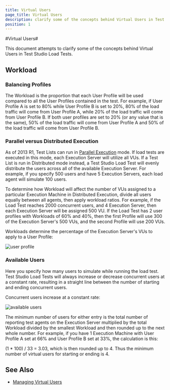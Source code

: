 ```yaml
---
title: Virtual Users
page_title: Virtual Users
description: clarify some of the concepts behind Virtual Users in Test Studio Load Tests. Workload in Test Studio load test. How to adjust the workload of user profiles to cover the load test requirements.
position: 1
---
```

#Virtual Users#

This document attempts to clarify some of the concepts behind Virtual Users in Test Studio Load Tests.

## Workload ##

### Balancing Profiles ###

The Workload is the proportion that each User Profile will be used compared to all the User Profiles contained in the test. For example, if User Profile A is set to 80% while User Profile B is set to 20%, 80% of the load traffic will come from User Profile A, while 20% of the load traffic will come from User Profile B. If both user profiles are set to 20% (or any value that is the same), 50% of the load traffic will come from User Profile A and 50% of the load traffic will come from User Profile B.

### Parallel versus Distributed Execution ###

As of 2013 R1, Test Lists can run in <a href="/features/scheduling-test-runs/schedule-execution" target="_blank">Parallel Execution</a> mode. If load tests are executed in this mode, each Execution Server will utilize all VUs. If a Test List is run in Distributed mode instead, a Test Studio Load Test will evenly distribute the users across all of the available Execution Server. For example, if you specify 500 users and have 5 Execution Servers, each load agent will simulate 100 users.

To determine how Workload will affect the number of VUs assigned to a particular Execution Machine in Distributed Execution, divide all users equally between all agents, then apply workload ratios. For example, if the Load Test reaches 2000 concurrent users, and 4 Execution Server, then each Execution Server will be assigned 500 VU. If the Load Test has 2 user profiles with Workloads of 60% and 40%, then the first Profile will use 300 of the Execution Server's 500 VUs, and the second Profile will use 200 VUs.

Workloads determine the percentage of the Execution Server's VUs to apply to a User Profile:

![user profile][1]

### Available Users ###

Here you specify how many users to simulate while running the load test. Test Studio Load Tests will always increase or decrease concurrent users at a constant rate, resulting in a straight line between the number of starting and ending concurrent users.

Concurrent users increase at a constant rate:

![available users][2]

The minimum number of users for either entry is the total number of reporting test agents on the Execution Server multiplied by the total Workload divided by the smallest Workload and then rounded up to the next whole number. For example, if you have 1 Execution Machine with User Profile A set at 66% and User Profile B set at 33%, the calculation is this:

(1 * 100) / 33 = 3.03, which is then rounded up to 4. Thus the minimum number of virtual users for starting or ending is 4.

## See Also ##

* <a href="/features/testing-types/load-testing/managing-vu" target="_blank">Managing Virtual Users</a>

[1]: /img/knowledge-base/load-testing-kb/virtual-users/fig1.png
[2]: /img/knowledge-base/load-testing-kb/virtual-users/fig2.png

